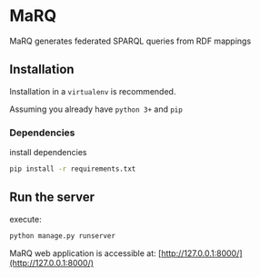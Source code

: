 # MaRQ
MaRQ generates federated SPARQL queries from RDF mappings

## Installation
Installation in a `virtualenv` is recommended.

Assuming you already have `python 3+` and `pip`

### Dependencies
install dependencies

```bash
pip install -r requirements.txt
```

## Run the server

execute:
```bash
python manage.py runserver
```
MaRQ web application is accessible at: [http://127.0.0.1:8000/](http://127.0.0.1:8000/)